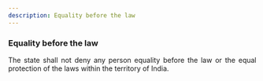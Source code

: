 ```yaml
---
description: Equality before the law
---
```


### Equality before the law
<div style="text-align: justify">

The state shall not deny any person equality before the law or the equal protection of the laws within the territory of India.

</div>
